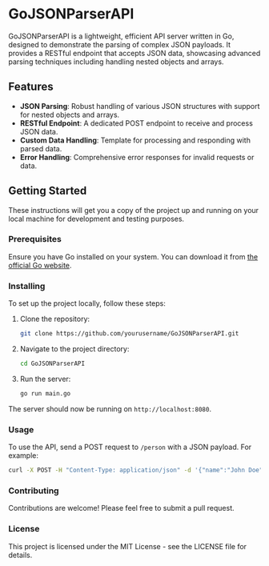 # GoJSONParserAPI

GoJSONParserAPI is a lightweight, efficient API server written in Go, designed to demonstrate the parsing of complex JSON payloads. It provides a RESTful endpoint that accepts JSON data, showcasing advanced parsing techniques including handling nested objects and arrays.

## Features

- **JSON Parsing**: Robust handling of various JSON structures with support for nested objects and arrays.
- **RESTful Endpoint**: A dedicated POST endpoint to receive and process JSON data.
- **Custom Data Handling**: Template for processing and responding with parsed data.
- **Error Handling**: Comprehensive error responses for invalid requests or data.

## Getting Started

These instructions will get you a copy of the project up and running on your local machine for development and testing purposes.

### Prerequisites

Ensure you have Go installed on your system. You can download it from [the official Go website](https://golang.org/dl/).

### Installing

To set up the project locally, follow these steps:

1. Clone the repository:
    ```bash
    git clone https://github.com/yourusername/GoJSONParserAPI.git
    ```
2. Navigate to the project directory:
    ```bash
    cd GoJSONParserAPI
    ```
3. Run the server:
    ```bash
    go run main.go
    ```

The server should now be running on `http://localhost:8080`.

### Usage

To use the API, send a POST request to `/person` with a JSON payload. For example:

```bash
curl -X POST -H "Content-Type: application/json" -d '{"name":"John Doe","age":30,"city":"New York","friends":[{"name":"Jane Doe","age":25},{"name":"Richard Roe","age":28}]}' http://localhost:8080/person
```

### Contributing
Contributions are welcome! Please feel free to submit a pull request.

### License
This project is licensed under the MIT License - see the LICENSE file for details.
